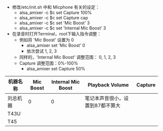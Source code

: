 - 修改/etc/init.sh 中和 Micphone 有关的设定：
   - alsa_amixer -c $c set Capture 100%
   - alsa_amixer -c $c set Capture cap
   - alsa_amixer -c $c set 'Mic Boost' 3
   - alsa_amixer -c $c set 'Internal Mic Boost' 3
- 在录音时打开Terminal，root下输入指令调整：
   - 例如将 'Mic Boost' 设置为 0
      - alsa_amixer set 'Mic Boost' 0
      - 依次尝试 1, 2, 3
   - 同样的，'Internal Mic Boost' 调整范围： 0, 1, 2, 3
   - Capture 调整范围：0%-100%
      - alsa_amixer set Capture 50%

机器名称|Mic Boost|Internal Mic Boost|Playback Volume|Capture|
------|------|------|------|------|
刘总机器|0|0|笔记本声音很小，设置到87都不算大||
T43U|||||
T45|||||
